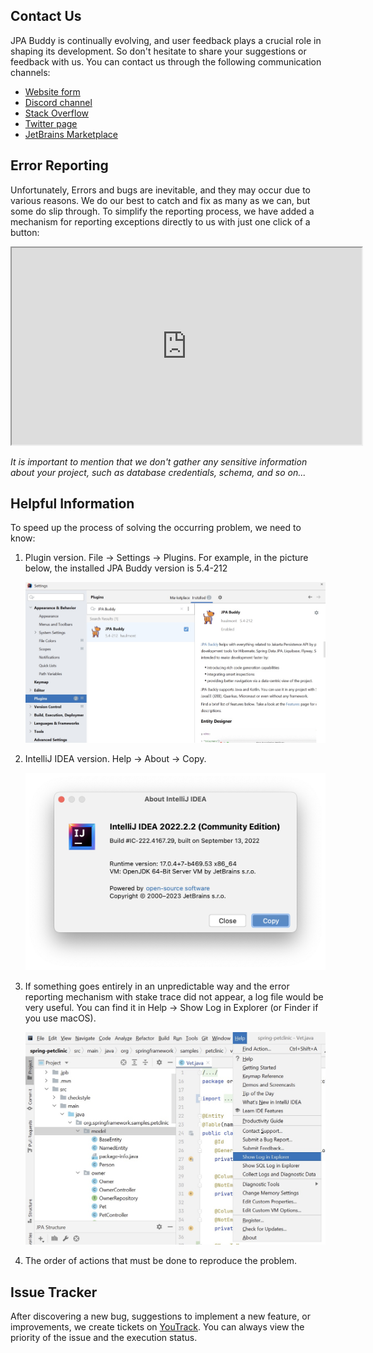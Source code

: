 ## Contact Us

JPA Buddy is continually evolving, and user feedback plays a crucial role in shaping its development. So don't hesitate to share your suggestions or feedback with us. You can contact us through the following communication channels:

* <a href="https://www.jpa-buddy.com/contacts/" target="_blank">Website form</a>
* <a href="https://discord.com/invite/DxRDQPk9rh" target="_blank">Discord channel</a>
* <a href="https://stackoverflow.com/questions/tagged/jpa-buddy" target="_blank">Stack Overflow</a>
* <a href="https://twitter.com/JPABuddy" target="_blank">Twitter page</a>
* <a href="https://plugins.jetbrains.com/plugin/15075-jpa-buddy/reviews" target="_blank">JetBrains Marketplace</a>

## Error Reporting

Unfortunately, Errors and bugs are inevitable, and they may occur due to various reasons. We do our best to catch and fix as many as we can, but some do slip through. To simplify the reporting process, we have added a mechanism for reporting exceptions directly to us with just one click of a button:

<div class="youtube">
<iframe width="560" height="315" src="https://www.youtube.com/embed/OkFBn4s-218" title="YouTube video player" allow="accelerometer; autoplay; clipboard-write; encrypted-media; gyroscope; picture-in-picture" allowfullscreen></iframe>
</div>

*It is important to mention that we don't gather any sensitive information about your project, such as database credentials, schema, and so on...*

## Helpful Information

To speed up the process of solving the occurring problem, we need to know:

1. Plugin version. File -> Settings -> Plugins. For example, in the picture below, the installed JPA Buddy version is 5.4-212

    ![settings-plugins-installed](img/settings-plugins-installed.jpeg)

2. IntelliJ IDEA version. Help -> About -> Copy.

    ![about-intellij-idea](img/about-intellij-idea.png)

3. If something goes entirely in an unpredictable way and the error reporting mechanism with stake trace did not appear, a log file would be very useful. You can find it in Help -> Show Log in Explorer (or Finder if you use macOS).

    ![help-show-log](img/help-show-log.jpeg)

4. The order of actions that must be done to reproduce the problem.

## Issue Tracker

After discovering a new bug, suggestions to implement a new feature, or improvements, we create tickets on <a href="https://issues.jpa-buddy.com/issues/JPAB" target="_blank">YouTrack</a>. You can always view the priority of the issue and the execution status.
